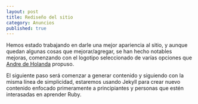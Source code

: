 ```yaml
---
layout: post
title: Rediseño del sitio
category: Anuncios
published: true
---
```


Hemos estado trabajando en darle una mejor apariencia al sitio, y aunque quedan algunas cosas que mejorar/agregar, se han hecho notables mejoras, comenzando con el logotipo seleccionado de varías opciones que [Andre de Holanda][1] propuso.

El siguiente paso será comenzar a generar contenido y siguiendo con la misma línea de simplicidad, estaremos usando Jekyll para crear nuevo contenido enfocado primeramente a principiantes y personas que estén interasadas en aprender Ruby.


[1]: http://andreholanda.com.br/